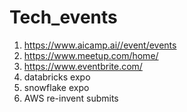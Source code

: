 # Tech_events
1. https://www.aicamp.ai//event/events
2. https://www.meetup.com/home/
3. https://www.eventbrite.com/
4. databricks expo
5. snowflake expo
6. AWS re-invent submits
